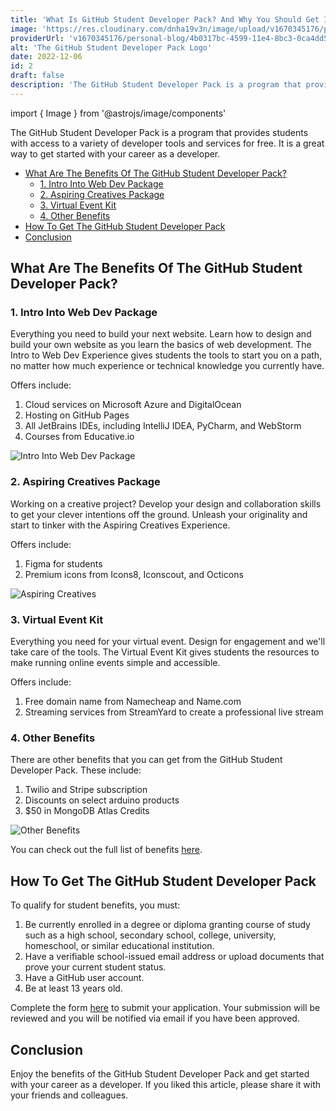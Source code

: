 ```yaml
---
title: 'What Is GitHub Student Developer Pack? And Why You Should Get It'
image: 'https://res.cloudinary.com/dnha19v3n/image/upload/v1670345176/personal-blog/4b0317bc-4599-11e4-8bc3-0ca4dd5223e8_xdtfwb.webp'
providerUrl: 'v1670345176/personal-blog/4b0317bc-4599-11e4-8bc3-0ca4dd5223e8_xdtfwb.webp'
alt: 'The GitHub Student Developer Pack Logo'
date: 2022-12-06
id: 2
draft: false
description: 'The GitHub Student Developer Pack is a program that provides students with access to a variety of developer tools and services for free. It is a great way to get started with your career as a developer.'
---
```

import { Image } from '@astrojs/image/components'

The GitHub Student Developer Pack is a program that provides students with access to a variety of developer tools and services for free. It is a great way to get started with your career as a developer.

- [What Are The Benefits Of The GitHub Student Developer Pack?](#what-are-the-benefits-of-the-github-student-developer-pack)
  - [1. Intro Into Web Dev Package](#1-intro-into-web-dev-package)
  - [2. Aspiring Creatives Package](#2-aspiring-creatives-package)
  - [3. Virtual Event Kit](#3-virtual-event-kit)
  - [4. Other Benefits](#4-other-benefits)
- [How To Get The GitHub Student Developer Pack](#how-to-get-the-github-student-developer-pack)
- [Conclusion](#conclusion)

## What Are The Benefits Of The GitHub Student Developer Pack?

### 1. Intro Into Web Dev Package

Everything you need to build your next website. Learn how to design and build your own website as you learn the basics of web development. The Intro to Web Dev Experience gives students the tools to start you on a path, no matter how much experience or technical knowledge you currently have.

Offers include:

1. Cloud services on Microsoft Azure and DigitalOcean
2. Hosting on GitHub Pages
3. All JetBrains IDEs, including IntelliJ IDEA, PyCharm, and WebStorm
4. Courses from Educative.io

<Image
  src="https://res.cloudinary.com/dnha19v3n/image/upload/v1670356572/personal-blog/Capture_d_écran_2022-12-06_195338_f4eg0w.png"
  format="webp"
  alt="Intro Into Web Dev Package"
  height="{400}"
  aspectRatio="{16/9}"
 />

### 2. Aspiring Creatives Package

Working on a creative project? Develop your design and collaboration skills to get your clever intentions off the ground. Unleash your originality and start to tinker with the Aspiring Creatives Experience.

Offers include:

1. Figma for students
2. Premium icons from Icons8, Iconscout, and Octicons

<Image
  src="https://res.cloudinary.com/dnha19v3n/image/upload/v1670358327/personal-blog/Capture_d_écran_2022-12-06_202447_ioeokc.png"
  format="webp"
  alt="Aspiring Creatives"
  height="{400}"
  aspectRatio="{16/9}"
 />

### 3. Virtual Event Kit

Everything you need for your virtual event. Design for engagement and we'll take care of the tools. The Virtual Event Kit gives students the resources to make running online events simple and accessible.

Offers include:

1. Free domain name from Namecheap and Name.com
2. Streaming services from StreamYard to create a professional live stream

### 4. Other Benefits

There are other benefits that you can get from the GitHub Student Developer Pack. These include:

1. Twilio and Stripe subscription
2. Discounts on select arduino products
3. $50 in MongoDB Atlas Credits

<Image
  src="https://res.cloudinary.com/dnha19v3n/image/upload/v1670358482/personal-blog/Capture_d_écran_2022-12-06_202741_v159nt.png"
  format="webp"
  alt="Other Benefits"
  height="{400}"
  aspectRatio="{16/9}"
 />

You can check out the full list of benefits [here](https://education.github.com/pack/offers).

## How To Get The GitHub Student Developer Pack

To qualify for student benefits, you must:

1. Be currently enrolled in a degree or diploma granting course of study such as a high school, secondary school, college, university, homeschool, or similar educational institution.
2. Have a verifiable school-issued email address or upload documents that prove your current student status.
3. Have a GitHub user account.
4. Be at least 13 years old.

Complete the form [here](https://education.github.com/discount_requests/pack_application) to submit your application. Your submission will be reviewed and you will be notified via email if you have been approved.

## Conclusion

Enjoy the benefits of the GitHub Student Developer Pack and get started with your career as a developer.
If you liked this article, please share it with your friends and colleagues.
